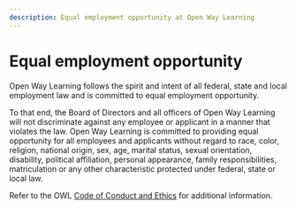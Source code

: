 ```yaml
---
description: Equal employment opportunity at Open Way Learning 
---
```


# Equal employment opportunity 

Open Way Learning follows the spirit and intent of all federal, state and local employment law and is committed to equal employment opportunity.

To that end, the Board of Directors and all officers of Open Way Learning will not discriminate against any employee or applicant in a manner that violates the law. Open Way Learning is committed to providing equal opportunity for all employees and applicants without regard to race, color, religion, national origin, sex, age, marital status, sexual orientation, disability, political affiliation, personal appearance, family responsibilities, matriculation or any other characteristic protected under federal, state or local law.

Refer to the OWL [Code of Conduct and Ethics](/code-of-conduct-and-ethics.md) for additional information.
